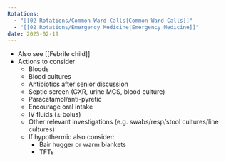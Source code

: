 ```yaml
---
Rotations:
  - "[[02 Rotations/Common Ward Calls|Common Ward Calls]]"
  - "[[02 Rotations/Emergency Medicine|Emergency Medicine]]"
date: 2025-02-19
---
```

- Also see [[Febrile child]]
- Actions to consider
	- Bloods
	- Blood cultures
	- Antibiotics after senior discussion
	- Septic screen (CXR, urine MCS, blood culture)
	- Paracetamol/anti-pyretic
	- Encourage oral intake
	- IV fluids (± bolus)
	- Other relevant investigations (e.g. swabs/resp/stool cultures/line cultures)
	- If hypothermic also consider:
		- Bair hugger or warm blankets
		- TFTs
